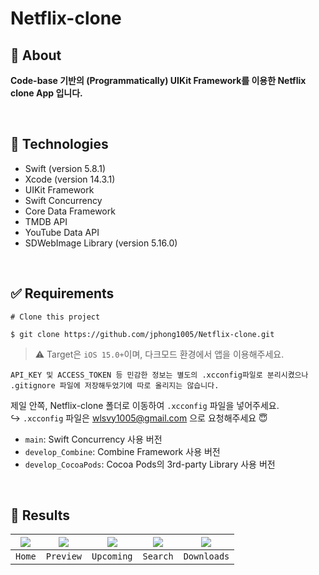 # Netflix-clone

## 🎯 About
**Code-base 기반의 (Programmatically) UIKit Framework를 이용한 Netflix clone App 입니다.**

<br>

## 🚀 Technologies
- Swift (version 5.8.1)
- Xcode (version 14.3.1)
- UIKit Framework
- Swift Concurrency
- Core Data Framework
- TMDB API
- YouTube Data API
- SDWebImage Library (version 5.16.0)

<br>

## ✅ Requirements
```
# Clone this project

$ git clone https://github.com/jphong1005/Netflix-clone.git
```

> ⚠️ Target은 `iOS 15.0+`이며, 다크모드 환경에서 앱을 이용해주세요.

`API_KEY 및 ACCESS_TOKEN 등 민감한 정보는 별도의 .xcconfig파일로 분리시켰으나 .gitignore 파일에 저장해두었기에 따로 올리지는 않습니다.`

제일 안쪽, Netflix-clone 폴더로 이동하여 `.xcconfig` 파일을 넣어주세요. <br>
↪ `.xcconfig` 파일은 wlsvy1005@gmail.com 으로 요청해주세요 😇
<br>

- `main`: Swift Concurrency 사용 버전
- `develop_Combine`: Combine Framework 사용 버전
- `develop_CocoaPods`: Cocoa Pods의 3rd-party Library 사용 버전

<br>

## 📱 Results
|<img src="https://github.com/jphong1005/Netflix-clone/assets/52193695/3bdcad81-3b14-4108-b7e4-79b0f7c336a2"></img>|<img src="https://github.com/jphong1005/Netflix-clone/assets/52193695/20b03c65-7dae-4e82-8e42-cdfb5c79090f"></img>|<img src="https://github.com/jphong1005/Netflix-clone/assets/52193695/3cfa9b0a-8f49-41b1-ab89-5f32ade0eeeb"></img>|<img src="https://github.com/jphong1005/Netflix-clone/assets/52193695/63fc4f59-9920-4191-aee0-0f72d04e1acb"></img>|<img src="https://github.com/jphong1005/Netflix-clone/assets/52193695/7557f9e0-9a6c-47fe-a4a1-bd685aff9465"></img>|
|:---:|:---:|:---:|:---:|:---:|
|`Home`|`Preview`|`Upcoming`|`Search`|`Downloads`|
